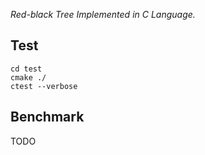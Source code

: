 _Red-black Tree Implemented in C Language._

Test
--------
```
cd test
cmake ./
ctest --verbose
```

Benchmark
----------
TODO
